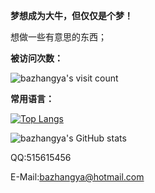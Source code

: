 
**梦想成为大牛，但仅仅是个梦！**

想做一些有意思的东西；



**被访问次数：**

![bazhangya's visit count](https://profile-counter.glitch.me/bazhangya/count.svg)

**常用语言：**

[![Top Langs](https://github-readme-stats.vercel.app/api/top-langs/?username=bazhangya)](https://github.com/Christmas/github-readme-stats)


![bazhangya's GitHub stats](https://github-readme-stats.vercel.app/api?username=bazhangya&show_icons=true&theme=tokyonight)

QQ:515615456

E-Mail:bazhangya@hotmail.com
